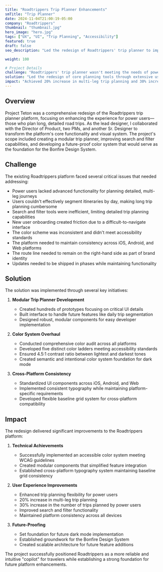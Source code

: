 ```yaml
---
title: "Roadtrippers Trip Planner Enhancements"
smTitle: "Trip Planner"
date: 2024-11-04T21:00:19-05:00
company: "Roadtrippers"
thumbnail: "thumbnail.jpg"
hero_image: "hero.jpg"
tags: ["UX", "UI", "Trip Planning", "Accessibility"]
featured: true
draft: false
seo_description: "Led the redesign of Roadtrippers' trip planner to improve trip planning tools."

weight: 100

# Project Details
challenge: "Roadtrippers' trip planner wasn't meeting the needs of power users who plan complex road trips, resulting in user frustration and limited engagement with key features."
solution: "Led the redesign of core planning tools through extensive user research, prototyping, and systematic improvements to search, navigation, and trip organization features while maintaining brand identity."
impact: "Achieved 20% increase in multi-leg trip planning and 30% increase in power user engagement. Established new design system foundations that improved accessibility and cross-platform consistency."
---
```


## Overview

Project Teton was a comprehensive redesign of the Roadtrippers trip planner platform, focusing on enhancing the experience for power users—those who plan long, detailed road trips. As the lead designer, I collaborated with the Director of Product, two PMs, and another Sr. Designer to transform the platform's core functionality and visual system. The project's scope included creating a modular trip planner, improving search and filter capabilities, and developing a future-proof color system that would serve as the foundation for the Bonfire Design System.

## Challenge

The existing Roadtrippers platform faced several critical issues that needed addressing:

- Power users lacked advanced functionality for planning detailed, multi-leg journeys
- Users couldn't effectively segment itineraries by day, making long trip planning cumbersome
- Search and filter tools were inefficient, limiting detailed trip planning capabilities
- New user onboarding created friction due to a difficult-to-navigate interface
- The color scheme was inconsistent and didn't meet accessibility standards
- The platform needed to maintain consistency across iOS, Android, and Web platforms
- The route line needed to remain on the right-hand side as part of brand identity
- Updates needed to be shipped in phases while maintaining functionality

## Solution

The solution was implemented through several key initiatives:

1. **Modular Trip Planner Development**
   - Created hundreds of prototypes focusing on critical UI details
   - Built interface to handle future features like daily trip segmentation
   - Designed robust, modular components for easy developer implementation

2. **Color System Overhaul**
   - Conducted comprehensive color audit across all platforms
   - Developed five distinct color ladders meeting accessibility standards
   - Ensured 4.5:1 contrast ratio between lightest and darkest tones
   - Created semantic and intentional color system foundation for dark mode

3. **Cross-Platform Consistency**
   - Standardized UI components across iOS, Android, and Web
   - Implemented consistent typography while maintaining platform-specific requirements
   - Developed flexible baseline grid system for cross-platform compatibility

## Impact

The redesign delivered significant improvements to the Roadtrippers platform:

1. **Technical Achievements**
   - Successfully implemented an accessible color system meeting WCAG guidelines
   - Created modular components that simplified feature integration
   - Established cross-platform typography system maintaining baseline grid consistency

2. **User Experience Improvements**
   - Enhanced trip planning flexibility for power users
   - 20% increase in multi-leg trip planning
   - 30% increase in the number of trips planned by power users
   - Improved search and filter functionality
   - Maintained platform consistency across all devices

3. **Future-Proofing**
   - Set foundation for future dark mode implementation
   - Established groundwork for the Bonfire Design System
   - Created scalable architecture for future feature additions

The project successfully positioned Roadtrippers as a more reliable and intuitive "copilot" for travelers while establishing a strong foundation for future platform enhancements.

